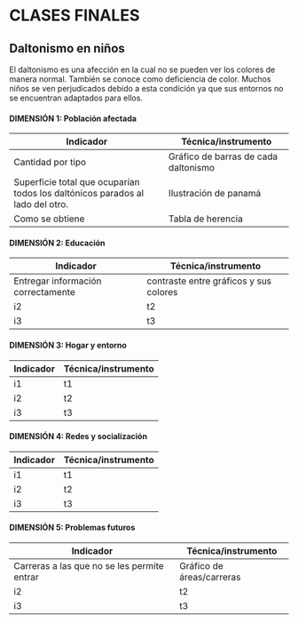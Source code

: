 # CLASES FINALES
## Daltonismo en niños
El daltonismo es una afección en la cual no se pueden ver los colores de manera normal. También se conoce como deficiencia de color. Muchos niños se ven perjudicados debido a esta condición ya que sus entornos no se encuentran adaptados para ellos.

#### DIMENSIÓN 1: Población afectada
| Indicador                                                                     | Técnica/instrumento                   |
|-------------------------------------------------------------------------------|---------------------------------------|
| Cantidad por tipo                                                             | Gráfico de barras de cada daltonismo  |
| Superficie total que ocuparían todos los daltónicos parados al lado del otro. | Ilustración de panamá                 |
| Como se obtiene                                                               | Tabla de herencia                     |

#### DIMENSIÓN 2: Educación
| Indicador | Técnica/instrumento  |
|-----------|----------------------|
| Entregar información correctamente        | contraste entre gráficos y sus colores                   |
| i2        | t2                   |
| i3        | t3                   |

#### DIMENSIÓN 3: Hogar y entorno
| Indicador | Técnica/instrumento  |
|-----------|----------------------|
| i1        | t1                   |
| i2        | t2                   |
| i3        | t3                   |

#### DIMENSIÓN 4: Redes y socialización
| Indicador | Técnica/instrumento  |
|-----------|----------------------|
| i1        | t1                   |
| i2        | t2                   |
| i3        | t3                   |

#### DIMENSIÓN 5: Problemas futuros
| Indicador | Técnica/instrumento  |
|-----------|----------------------|
| Carreras a las que no se les permite entrar        | Gráfico de áreas/carreras                   |
| i2        | t2                   |
| i3        | t3                   |
